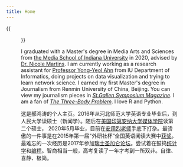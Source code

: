 ```yaml
---
title: Home
---
```


{{<figure src="/media/great_wall_samll.png" title="On the Great Wall in 2017, photo by Jude Wang (王秀全)" width="450">}}

I graduated with a Master's degree in Media Arts and Sciences from [the Media School of Indiana University](https://mediaschool.indiana.edu/index.html) in 2020, advised by [Dr. Nicole Martins](https://mediaschool.indiana.edu/people/profile.html?p=nicomart). I am currently working as a research assistant for [Professor Yong-Yeol Ahn](http://yongyeol.com/) from IU Department of Informatics, doing projects on data visualization and trying to learn network science. I earned my first Master's degree in Journalism from Renmin University of China, Beijing. You can view my journalism pieces in [_St.Gallen Symposium Magazine_](https://www.symposium.org/content?a=75). I am a fan of [_The Three-Body Problem_](https://en.wikipedia.org/wiki/The_Three-Body_Problem_(novel)). I love R and Python. 

这是郝鸿涛的个人主页。2016年从河北师范大学英语专业毕业后，到人民大学读硕士（新闻学）。随后在[美国印第安纳大学媒体学院](https://mediaschool.indiana.edu/index.html)读第二个硕士， 2020年5月毕业，目前在[安用烈老师](http://yongyeol.com/)手底下打杂。最骄傲的一件事是在2015年第一届"外研社杯”全国英语阅读大赛中[获奖](/cn/2020/01/06/fltrp-reading-contest/)。最难忘的一次经历是2017年参加[瑞士圣加仑论坛](/cn/2020/01/17/2017-st.gallen-memory/)。尝试着在鼓捣[统计学](/cn/stats/)和[编程](/cn/codes/)。智商相当一般，高考复读了一年才考到一所双非。自律、喜静、极简。

